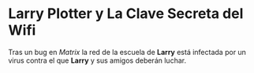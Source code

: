 # Larry Plotter y La Clave Secreta del Wifi

Tras un bug en *Matrix* la red de la escuela de **Larry** está infectada
por un virus contra el que **Larry** y sus amigos deberán luchar.

